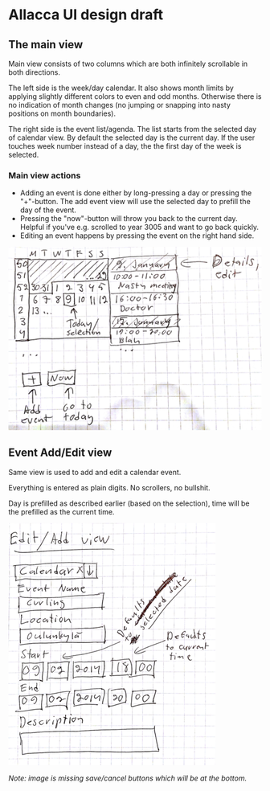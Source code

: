 # Allacca UI design draft

## The main view

Main view consists of two columns which are both infinitely scrollable in both directions. 

The left side is the week/day calendar. It also shows month limits by applying slightly different colors to even and odd months. Otherwise there is no indication of month changes (no jumping or snapping into nasty positions on month boundaries). 

The right side is the event list/agenda. The list starts from the selected day of calendar view. By default the selected day is the current day. If the user touches week number instead of a day, the the first day of the week is selected.

### Main view actions

* Adding an event is done either by long-pressing a day or pressing the "+"-button. The add event view will use the selected day to prefill the day of the event.
* Pressing the "now"-button will throw you back to the current day. Helpful if you've e.g. scrolled to year 3005 and want to go back quickly.
* Editing an event happens by pressing the event on the right hand side. 

<img src="calendar-main-view.png"/>

Event Add/Edit view
-------------------

Same view is used to add and edit a calendar event. 

Everything is entered as plain digits. No scrollers, no bullshit.

Day is prefilled as described earlier (based on the selection), time will be the prefilled as the current time. 

<img src="event-edit-view.png"/>

*Note: image is missing save/cancel buttons which will be at the bottom.*


